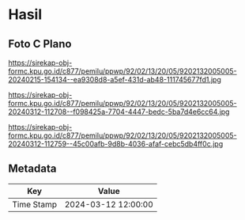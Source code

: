 # Hasil

## Foto C Plano

https://sirekap-obj-formc.kpu.go.id/c877/pemilu/ppwp/92/02/13/20/05/9202132005005-20240215-154134--ea9308d8-a5ef-431d-ab48-111745677fd1.jpg

https://sirekap-obj-formc.kpu.go.id/c877/pemilu/ppwp/92/02/13/20/05/9202132005005-20240312-112708--f098425a-7704-4447-bedc-5ba7d4e6cc64.jpg

https://sirekap-obj-formc.kpu.go.id/c877/pemilu/ppwp/92/02/13/20/05/9202132005005-20240312-112759--45c00afb-9d8b-4036-afaf-cebc5db4ff0c.jpg


## Metadata

| Key        | Value               |
| ---------- | ------------------- |
| Time Stamp | 2024-03-12 12:00:00 |



